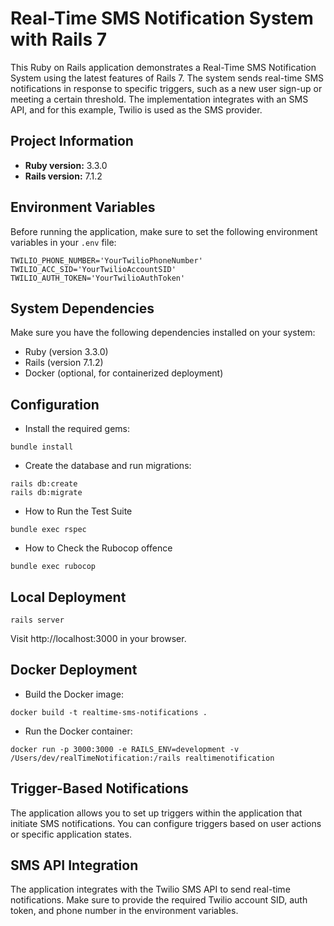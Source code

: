 # Real-Time SMS Notification System with Rails 7

This Ruby on Rails application demonstrates a Real-Time SMS Notification System using the latest features of Rails 7. The system sends real-time SMS notifications in response to specific triggers, such as a new user sign-up or meeting a certain threshold. The implementation integrates with an SMS API, and for this example, Twilio is used as the SMS provider.

## Project Information

- **Ruby version:** 3.3.0
- **Rails version:** 7.1.2

## Environment Variables

Before running the application, make sure to set the following environment variables in your `.env` file:

```dotenv
TWILIO_PHONE_NUMBER='YourTwilioPhoneNumber'
TWILIO_ACC_SID='YourTwilioAccountSID'
TWILIO_AUTH_TOKEN='YourTwilioAuthToken'
```

## System Dependencies
Make sure you have the following dependencies installed on your system:

- Ruby (version 3.3.0)
- Rails (version 7.1.2)
- Docker (optional, for containerized deployment)

## Configuration

- Install the required gems:
```
bundle install
```

- Create the database and run migrations:
```
rails db:create
rails db:migrate
```

- How to Run the Test Suite
```
bundle exec rspec
```

- How to Check the Rubocop offence
```
bundle exec rubocop
```

## Local Deployment
```
rails server
```
Visit http://localhost:3000 in your browser.

## Docker Deployment

- Build the Docker image:
```
docker build -t realtime-sms-notifications .
```

- Run the Docker container:
```
docker run -p 3000:3000 -e RAILS_ENV=development -v /Users/dev/realTimeNotification:/rails realtimenotification
```

## Trigger-Based Notifications
The application allows you to set up triggers within the application that initiate SMS notifications. You can configure triggers based on user actions or specific application states.

## SMS API Integration
The application integrates with the Twilio SMS API to send real-time notifications. Make sure to provide the required Twilio account SID, auth token, and phone number in the environment variables.
